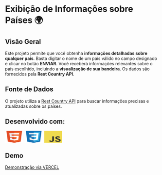 # Exibição de Informações sobre Países 🌍

## Visão Geral 

Este projeto permite que você obtenha **informações detalhadas sobre qualquer país**. Basta digitar o nome de um país válido no campo designado e clicar no botão **ENVIAR**. Você receberá informações relevantes sobre o país escolhido, incluindo a **visualização de sua bandeira**. Os dados são fornecidos pela **Rest Country API**.

## Fonte de Dados 

O projeto utiliza a [Rest Country API](https://restcountries.com/) para buscar informações precisas e atualizadas sobre os países.

## Desenvolvido com: <br>
 <div>
     <img align='center' height='40' width='60' title='HTML5' alt='html5' src='https://github.com/devicons/devicon/blob/master/icons/html5/html5-original.svg' />
     <img align='center' height='40' width='60' title='CSS3' alt='css3' src='https://github.com/devicons/devicon/blob/master/icons/css3/css3-original.svg' />
     <img align='center' height='40' width='60' title='CSS3' alt='css3' src='https://github.com/devicons/devicon/blob/master/icons/javascript/javascript-original.svg' />

</div>

## Demo

[Demonstração via VERCEL](https://rest-paises.vercel.app/)
